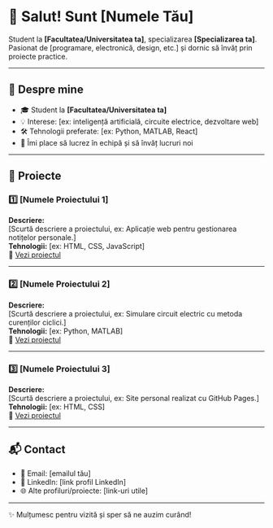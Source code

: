 # 👋 Salut! Sunt [Numele Tău]

Student la **[Facultatea/Universitatea ta]**, specializarea **[Specializarea ta]**.  
Pasionat de [programare, electronică, design, etc.] și dornic să învăț prin proiecte practice.

---

## 🚀 Despre mine

- 🎓 Student la **[Facultatea/Universitatea ta]**  
- 💡 Interese: [ex: inteligență artificială, circuite electrice, dezvoltare web]  
- 🛠️ Tehnologii preferate: [ex: Python, MATLAB, React]  
- 🤝 Îmi place să lucrez în echipă și să învăț lucruri noi

---

## 📂 Proiecte

### 1️⃣ [Numele Proiectului 1]
**Descriere:**  
[Scurtă descriere a proiectului, ex: Aplicație web pentru gestionarea notițelor personale.]  
**Tehnologii:** [ex: HTML, CSS, JavaScript]  
🔗 [Vezi proiectul](./proiecte/proiect1)

---

### 2️⃣ [Numele Proiectului 2]
**Descriere:**  
[Scurtă descriere a proiectului, ex: Simulare circuit electric cu metoda curenților ciclici.]  
**Tehnologii:** [ex: Python, MATLAB]  
🔗 [Vezi proiectul](./proiecte/proiect2)

---

### 3️⃣ [Numele Proiectului 3]
**Descriere:**  
[Scurtă descriere a proiectului, ex: Site personal realizat cu GitHub Pages.]  
**Tehnologii:** [ex: HTML, CSS]  
🔗 [Vezi proiectul](./proiecte/proiect3)

---

## 📬 Contact

- 📧 Email: [emailul tău]  
- 🔗 LinkedIn: [link profil LinkedIn]  
- 🌐 Alte profiluri/proiecte: [link-uri utile]

---

✨ Mulțumesc pentru vizită și sper să ne auzim curând!



